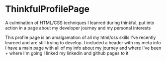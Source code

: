 # ThinkfulProfilePage
A culmination of HTML/CSS techniques I leanred during thinkful, put into action in a page about my developer journey and my personal interests

This profile page is an amalgamation of all my html/css skills I've recently learned and are still trying to develop. 
I included a header with my meta info
I have a main page with all of my info about my journey and where I've been + where I'm going
I linked my linkedin and github pages to it
